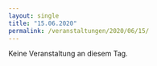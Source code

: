 ```yaml
---
layout: single
title: "15.06.2020"
permalink: /veranstaltungen/2020/06/15/
---
```


Keine Veranstaltung an diesem Tag.
